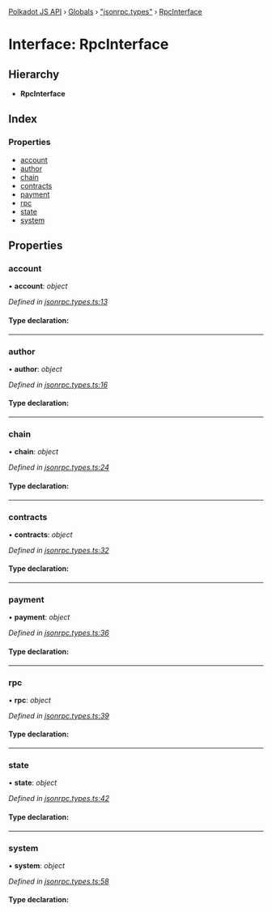 [Polkadot JS API](../README.md) › [Globals](../globals.md) › ["jsonrpc.types"](../modules/_jsonrpc_types_.md) › [RpcInterface](_jsonrpc_types_.rpcinterface.md)

# Interface: RpcInterface

## Hierarchy

* **RpcInterface**

## Index

### Properties

* [account](_jsonrpc_types_.rpcinterface.md#account)
* [author](_jsonrpc_types_.rpcinterface.md#author)
* [chain](_jsonrpc_types_.rpcinterface.md#chain)
* [contracts](_jsonrpc_types_.rpcinterface.md#contracts)
* [payment](_jsonrpc_types_.rpcinterface.md#payment)
* [rpc](_jsonrpc_types_.rpcinterface.md#rpc)
* [state](_jsonrpc_types_.rpcinterface.md#state)
* [system](_jsonrpc_types_.rpcinterface.md#system)

## Properties

###  account

• **account**: *object*

*Defined in [jsonrpc.types.ts:13](https://github.com/polkadot-js/api/blob/b1a657d68/packages/rpc-core/src/jsonrpc.types.ts#L13)*

#### Type declaration:

___

###  author

• **author**: *object*

*Defined in [jsonrpc.types.ts:16](https://github.com/polkadot-js/api/blob/b1a657d68/packages/rpc-core/src/jsonrpc.types.ts#L16)*

#### Type declaration:

___

###  chain

• **chain**: *object*

*Defined in [jsonrpc.types.ts:24](https://github.com/polkadot-js/api/blob/b1a657d68/packages/rpc-core/src/jsonrpc.types.ts#L24)*

#### Type declaration:

___

###  contracts

• **contracts**: *object*

*Defined in [jsonrpc.types.ts:32](https://github.com/polkadot-js/api/blob/b1a657d68/packages/rpc-core/src/jsonrpc.types.ts#L32)*

#### Type declaration:

___

###  payment

• **payment**: *object*

*Defined in [jsonrpc.types.ts:36](https://github.com/polkadot-js/api/blob/b1a657d68/packages/rpc-core/src/jsonrpc.types.ts#L36)*

#### Type declaration:

___

###  rpc

• **rpc**: *object*

*Defined in [jsonrpc.types.ts:39](https://github.com/polkadot-js/api/blob/b1a657d68/packages/rpc-core/src/jsonrpc.types.ts#L39)*

#### Type declaration:

___

###  state

• **state**: *object*

*Defined in [jsonrpc.types.ts:42](https://github.com/polkadot-js/api/blob/b1a657d68/packages/rpc-core/src/jsonrpc.types.ts#L42)*

#### Type declaration:

___

###  system

• **system**: *object*

*Defined in [jsonrpc.types.ts:58](https://github.com/polkadot-js/api/blob/b1a657d68/packages/rpc-core/src/jsonrpc.types.ts#L58)*

#### Type declaration:
